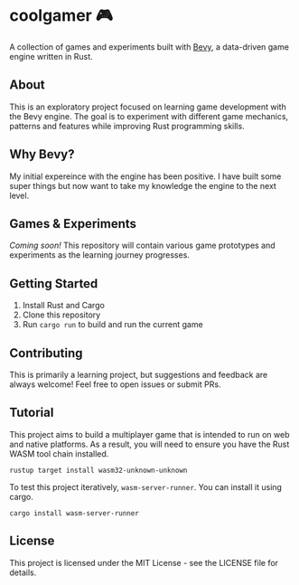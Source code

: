 # coolgamer 🎮

A collection of games and experiments built with [Bevy](https://bevyengine.org/), a data-driven game engine written in Rust.

## About

This is an exploratory project focused on learning game development with the Bevy engine. The goal is to experiment with different game mechanics, patterns and features while improving Rust programming skills.

## Why Bevy?

My initial expereince with the engine has been positive. I have built some super things but now want to take my knowledge the engine to the next level.

## Games & Experiments

*Coming soon!* This repository will contain various game prototypes and experiments as the learning journey progresses.

## Getting Started

1. Install Rust and Cargo
2. Clone this repository
3. Run `cargo run` to build and run the current game

## Contributing

This is primarily a learning project, but suggestions and feedback are always welcome! Feel free to open issues or submit PRs.

## Tutorial

This project aims to build a multiplayer game that is intended to run on web and native platforms. As a result, you will need to ensure you have the Rust WASM tool chain installed.

```
rustup target install wasm32-unknown-unknown
```

To test this project iteratively, `wasm-server-runner`. You can install it using cargo.

```
cargo install wasm-server-runner
```



## License

This project is licensed under the MIT License - see the LICENSE file for details.
